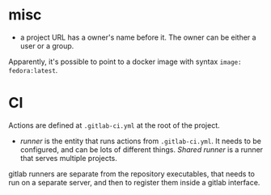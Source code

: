 # misc

* a project URL has a owner's name before it. The owner can be either a user or a group.

Apparently, it's possible to point to a docker image with syntax `image: fedora:latest`.

# CI

Actions are defined at `.gitlab-ci.yml` at the root of the project.
* *runner* is the entity that runs actions from `.gitlab-ci.yml`. It needs to be configured, and can be lots of different things.
*Shared runner* is a runner that serves multiple projects.

gitlab runners are separate from the repository executables, that needs to run on a separate server, and then to register them inside a gitlab interface.

